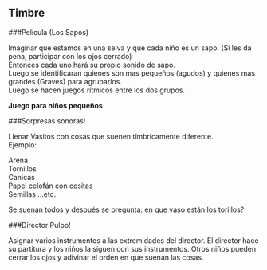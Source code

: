
## Timbre       


###Película (Los Sapos)           

Imaginar que estamos en una selva y que cada niño es un sapo. (Si les da pena, participar con los ojos cerrado)     
Entonces cada uno hará su propio sonido de sapo.   
Luego se identificaran quienes son mas pequeños (agudos) y quienes mas grandes (Graves) para agruparlos.     
Luego se hacen juegos rítmicos entre los dos grupos.     

**Juego para niños pequeños**       

###Sorpresas sonoras!   

Llenar Vasitos con cosas que suenen tímbricamente diferente.   
Ejemplo:  

Arena         
Tornillos       
Canicas        
Papel celofán con cositas    
Semillas ...etc.    




Se suenan todos y después se pregunta:  en que vaso están los torillos?   


###Director Pulpo!

Asignar varios instrumentos a las extremidades del director.  El director hace su partitura y los niños la siguen con sus instrumentos.
Otros niños pueden cerrar los ojos y adivinar el orden en que suenan las cosas.
